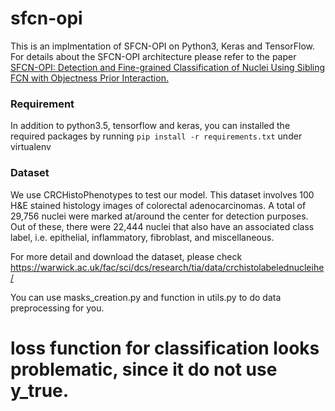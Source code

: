 # sfcn-opi
This is an implmentation of SFCN-OPI on Python3, Keras and TensorFlow. 
For details about the SFCN-OPI architecture please refer to the paper [SFCN-OPI: Detection and Fine-grained Classification of Nuclei Using
Sibling FCN with Objectness Prior Interaction.](https://arxiv.org/pdf/1712.08297.pdf)

### Requirement
In addition to python3.5, tensorflow and keras, 
you can installed the required packages by running `pip install -r requirements.txt`
 under virtualenv
 
 
 
 
### Dataset
We use CRCHistoPhenotypes to test our model.
This dataset involves 100 H&E stained histology images of colorectal adenocarcinomas.
 A total of 29,756 nuclei were marked at/around the center for detection purposes. 
 Out of these, there were 22,444 nuclei that also have an associated class label,
 i.e. epithelial, inflammatory, fibroblast, and miscellaneous.
 
 For more detail and download the dataset, please check 
 https://warwick.ac.uk/fac/sci/dcs/research/tia/data/crchistolabelednucleihe/
 
 You can use masks_creation.py and function in utils.py to do data preprocessing for you.
 
 
 # loss function for classification looks problematic, since it do not use y_true.